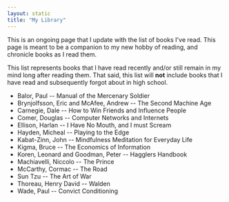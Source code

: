 ```yaml
---
layout: static
title: "My Library"
---
```


This is an ongoing page that I update with the list of books I've read.
This page is meant to be a companion to my new hobby of reading, and chronicle books as I read them.

This list represents books that I have read recently and/or still remain in my mind long after reading them.
That said, this list will **not** include books that I have read and subsequently forgot about in high school.

- Balor, Paul -- Manual of the Mercenary Soldier
- Brynjolfsson, Eric and McAfee, Andrew -- The Second Machine Age
- Carnegie, Dale -- How to Win Friends and Influence People
- Comer, Douglas -- Computer Networks and Internets
- Ellison, Harlan -- I Have No Mouth, and I must Scream
- Hayden, Micheal -- Playing to the Edge
- Kabat-Zinn, John -- Mindfulness Meditation for Everyday Life
- Kigma, Bruce -- The Economics of Information
- Koren, Leonard and Goodman, Peter -- Hagglers Handbook
- Machiavelli, Niccolo -- The Prince
- McCarthy, Cormac -- The Road
- Sun Tzu -- The Art of War
- Thoreau, Henry David -- Walden
- Wade, Paul -- Convict Conditioning
